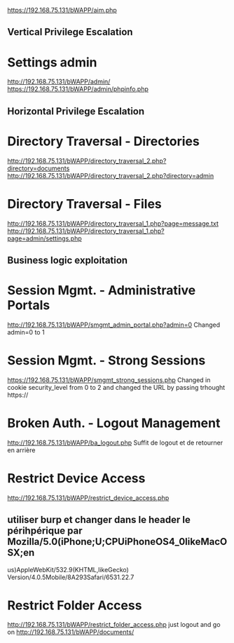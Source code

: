https://192.168.75.131/bWAPP/aim.php

## Vertical Privilege Escalation

# Settings admin
http://192.168.75.131/bWAPP/admin/
https://192.168.75.131/bWAPP/admin/phpinfo.php

## Horizontal Privilege Escalation 

# Directory Traversal - Directories
http://192.168.75.131/bWAPP/directory_traversal_2.php?directory=documents
http://192.168.75.131/bWAPP/directory_traversal_2.php?directory=admin

# Directory Traversal - Files
http://192.168.75.131/bWAPP/directory_traversal_1.php?page=message.txt
http://192.168.75.131/bWAPP/directory_traversal_1.php?page=admin/settings.php


## Business logic exploitation 

# Session Mgmt. - Administrative Portals
http://192.168.75.131/bWAPP/smgmt_admin_portal.php?admin=0
Changed admin=0 to 1 

# Session Mgmt. - Strong Sessions
https://192.168.75.131/bWAPP/smgmt_strong_sessions.php
Changed in cookie security_level from 0 to 2
and changed the URL by passing trhought https://

# Broken Auth. - Logout Management
http://192.168.75.131/bWAPP/ba_logout.php
Suffit de logout et de retourner en arrière

# Restrict Device Access
http://192.168.75.131/bWAPP/restrict_device_access.php

utiliser burp et changer dans le header le périhpérique par 
Mozilla/5.0(iPhone;U;CPUiPhoneOS4_0likeMacOSX;en
-
us)AppleWebKit/532.9(KHTML,likeGecko)
Version/4.0.5Mobile/8A293Safari/6531.22.7

# Restrict Folder Access
http://192.168.75.131/bWAPP/restrict_folder_access.php
just logout and go on 
http://192.168.75.131/bWAPP/documents/
